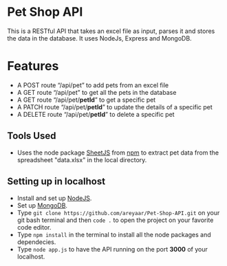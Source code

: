 # Pet Shop API

This is a RESTful API that takes an excel file as input, parses it and stores the data in the database.
It uses NodeJs, Express and MongoDB.


# Features
-   A POST route “/api/pet” to add pets from an excel file
-   A GET route “/api/pet” to get all the pets in the database
-   A GET route “/api/pet/**petId**” to get a specific pet
-   A PATCH route “/api/pet/**petId**” to update the details of a specific pet
-   A DELETE route “/api/pet/**petId**” to delete a specific pet

## Tools Used
- Uses the node package  [SheetJS](https://www.npmjs.com/package/xlsx) from [npm](https://www.npmjs.com/) to  extract pet data from the spreadsheet "data.xlsx" in the local directory.



## Setting up in localhost

- Install and set up [NodeJS](https://www.youtube.com/watch?v=JINE4D0Syqw&ab_channel=Telusko).
- Set up [MongoDB](https://www.youtube.com/watch?v=wcx3f0eUiAw&ab_channel=WebDevSimplified).
- Type `git clone https://github.com/areyaar/Pet-Shop-API.git` on your git bash terminal and then `code .` to open the project on your favorite code editor.
- Type `npm install` in the terminal to install all the node packages and dependecies.
- Type `node app.js` to have the API running on the port **3000** of your localhost.

